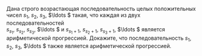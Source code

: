 Дана строго возрастающая последовательность целых положительных чисел ${{s}_{1}}$, ${{s}_{2}}$, ${{s}_{3}}$, $\ldots $ такая, что каждая из двух последовательностей  
${{s}_{{{s}_{1}}}}$, ${{s}_{{{s}_{2}}}}$, ${{s}_{{{s}_{3}}}}$, $\ldots $  и  ${{s}_{{{s}_{1}}+1}}$, ${{s}_{{{s}_{2}}+1}}$, ${{s}_{{{s}_{3}}+1}}$, $\ldots $
является арифметической прогрессией. Докажите, что последовательность ${{s}_{1}}$, ${{s}_{2}}$, ${{s}_{3}}$, $\ldots $ также является арифметической прогрессией.